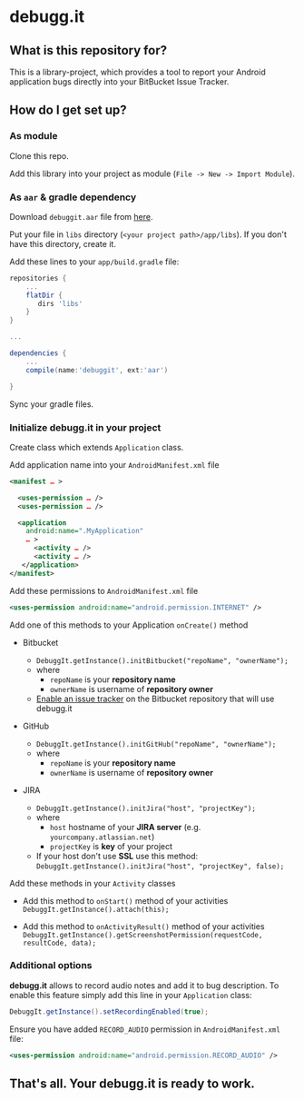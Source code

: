 # debugg.it #

## What is this repository for? ##

This is a library-project, which provides a tool to report your Android application bugs directly into your BitBucket Issue Tracker.

## How do I get set up? ##

### As module ###

Clone this repo.

Add this library into your project as module (`File -> New -> Import Module`).

### As `aar` & gradle dependency ###

Download `debuggit.aar` file from [here](http://debugg.it/downloads/android/0.6.0/debuggit.aar).

Put your file in `libs` directory (`<your project path>/app/libs`). If you don't have this directory, create it.

Add these lines to your `app/build.gradle` file:
```groovy
repositories {
    ...
    flatDir {
       dirs 'libs'
    }
}

...

dependencies {
    ...
    compile(name:'debuggit', ext:'aar')

}

```

Sync your gradle files.

### Initialize debugg.it in your project ###

Create class which extends `Application` class.

Add application name into your `AndroidManifest.xml` file

```xml
<manifest … >

  <uses-permission … />
  <uses-permission … />

  <application
    android:name=".MyApplication"
    … >
      <activity … />
      <activity … />
   </application>
</manifest>
```

Add these permissions to `AndroidManifest.xml` file

```xml
<uses-permission android:name="android.permission.INTERNET" />
```

Add one of this methods to your Application `onCreate()` method

+ Bitbucket
    * `DebuggIt.getInstance().initBitbucket("repoName", "ownerName");`
    * where
        * `repoName` is your **repository name**
        * `ownerName` is username of **repository owner**
    * [Enable an issue tracker](https://confluence.atlassian.com/bitbucket/enable-an-issue-tracker-223216498.html) on the Bitbucket repository that will use debugg.it

+ GitHub
    * `DebuggIt.getInstance().initGitHub("repoName", "ownerName");`
    * where
        * `repoName` is your **repository name**
        * `ownerName` is username of **repository owner**

+ JIRA
    * `DebuggIt.getInstance().initJira("host", "projectKey");`
    * where
        * `host` hostname of your **JIRA server** (e.g. `yourcompany.atlassian.net`)
        * `projectKey` is **key** of your project
    * If your host don't use **SSL** use this method:
      `DebuggIt.getInstance().initJira("host", "projectKey", false);`

Add these methods in your `Activity` classes

* Add this method to `onStart()` method of your activities 
  `DebuggIt.getInstance().attach(this);`

* Add this method to `onActivityResult()` method of your activities
  `DebuggIt.getInstance().getScreenshotPermission(requestCode, resultCode, data);`

### Additional options

**debugg.it** allows to record audio notes and add it to bug description. To enable this feature simply add this line in your `Application` class:

```java
DebuggIt.getInstance().setRecordingEnabled(true);

```

Ensure you have added `RECORD_AUDIO` permission in `AndroidManifest.xml` file:
```xml
<uses-permission android:name="android.permission.RECORD_AUDIO" />
```

## That's all. Your debugg.it is ready to work. ##